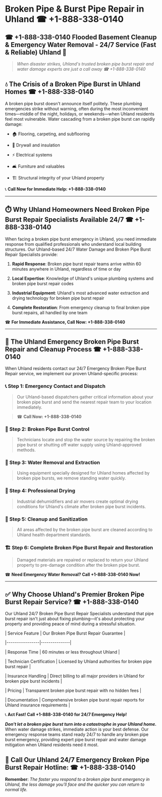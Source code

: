 # Broken Pipe & Burst Pipe Repair in Uhland ☎ +1-888-338-0140  
## ☎ +1-888-338-0140 Flooded Basement Cleanup & Emergency Water Removal - 24/7 Service (Fast & Reliable) Uhland 🚨  

> *When disaster strikes, Uhland's trusted broken pipe burst repair and water damage experts are just a call away ☎ +1-888-338-0140*  

## 💧 The Crisis of a Broken Pipe Burst in Uhland Homes ☎ +1-888-338-0140  

A broken pipe burst doesn't announce itself politely. These plumbing emergencies strike without warning, often during the most inconvenient times—middle of the night, holidays, or weekends—when Uhland residents feel most vulnerable. Water cascading from a broken pipe burst can rapidly damage:  

* 🏠 Flooring, carpeting, and subflooring  
* 🧱 Drywall and insulation  
* ⚡ Electrical systems  
* 🛋️ Furniture and valuables  
* 🏗️ Structural integrity of your Uhland property  

📞 **Call Now for Immediate Help: +1-888-338-0140**  

---  

## ⏱️ Why Uhland Homeowners Need Broken Pipe Burst Repair Specialists Available 24/7 ☎ +1-888-338-0140  

When facing a broken pipe burst emergency in Uhland, you need immediate response from qualified professionals who understand local building structures. Our Uhland-based 24/7 Water Damage and Broken Pipe Burst Repair Specialists provide:  

1. **Rapid Response**: Broken pipe burst repair teams arrive within 60 minutes anywhere in Uhland, regardless of time or day  
2. **Local Expertise**: Knowledge of Uhland's unique plumbing systems and broken pipe burst repair codes  
3. **Industrial Equipment**: Uhland's most advanced water extraction and drying technology for broken pipe burst repair  
4. **Complete Restoration**: From emergency cleanup to final broken pipe burst repairs, all handled by one team  

☎ **For Immediate Assistance, Call Now: +1-888-338-0140**  

---  

## 🔧 The Uhland Emergency Broken Pipe Burst Repair and Cleanup Process ☎ +1-888-338-0140  

When Uhland residents contact our 24/7 Emergency Broken Pipe Burst Repair service, we implement our proven Uhland-specific process:  

### 📞 Step 1: Emergency Contact and Dispatch  
> Our Uhland-based dispatchers gather critical information about your broken pipe burst and send the nearest repair team to your location immediately.  
> ☎ **Call Now: +1-888-338-0140**  

### 🚿 Step 2: Broken Pipe Burst Control  
> Technicians locate and stop the water source by repairing the broken pipe burst or shutting off water supply using Uhland-approved methods.  

### 🌊 Step 3: Water Removal and Extraction  
> Using equipment specially designed for Uhland homes affected by broken pipe bursts, we remove standing water quickly.  

### 💨 Step 4: Professional Drying  
> Industrial dehumidifiers and air movers create optimal drying conditions for Uhland's climate after broken pipe burst incidents.  

### 🧼 Step 5: Cleanup and Sanitization  
> All areas affected by the broken pipe burst are cleaned according to Uhland health department standards.  

### 🏗️ Step 6: Complete Broken Pipe Burst Repair and Restoration  
> Damaged materials are repaired or replaced to return your Uhland property to pre-damage condition after the broken pipe burst.  

☎ **Need Emergency Water Removal? Call +1-888-338-0140 Now!**  

---  

## ✅ Why Choose Uhland's Premier Broken Pipe Burst Repair Service? ☎ +1-888-338-0140  

Our Uhland 24/7 Broken Pipe Burst Repair Specialists understand that pipe burst repair isn't just about fixing plumbing—it's about protecting your property and providing peace of mind during a stressful situation.  

| Service Feature | Our Broken Pipe Burst Repair Guarantee |  
|-----------------|---------------|  
| Response Time | 60 minutes or less throughout Uhland |  
| Technician Certification | Licensed by Uhland authorities for broken pipe burst repair |  
| Insurance Handling | Direct billing to all major providers in Uhland for broken pipe burst incidents |  
| Pricing | Transparent broken pipe burst repair with no hidden fees |  
| Documentation | Comprehensive broken pipe burst repair reports for Uhland insurance requirements |  

📞 **Act Fast! Call +1-888-338-0140 for 24/7 Emergency Help!**  

***Don't let a broken pipe burst turn into a catastrophe in your Uhland home.*** When water damage strikes, immediate action is your best defense. Our emergency response teams stand ready 24/7 to handle any broken pipe burst emergency, providing expert pipe burst repair and water damage mitigation when Uhland residents need it most.  

## 📱 Call Our Uhland 24/7 Emergency Broken Pipe Burst Repair Hotline: ☎ +1-888-338-0140  

**Remember**: *The faster you respond to a broken pipe burst emergency in Uhland, the less damage you'll face and the quicker you can return to normal life.*